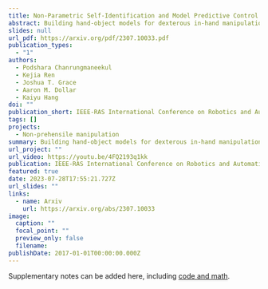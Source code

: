 ```yaml
---
title: Non-Parametric Self-Identification and Model Predictive Control of Dexterous In-Hand Manipulation
abstract: Building hand-object models for dexterous in-hand manipulation remains a crucial and open problem. Major challenges include the difficulty of obtaining the geometric and dynamic models of the hand, object, and time-varying contacts, as well as the inevitable physical and perceptual uncertainties. Instead of building accurate models to map between the actuation inputs and the object motions, this work proposes enabling the hand-object systems to continuously approximate their local models via a self-identification process where an underlying manipulation model is estimated through a small number of exploratory actions and non-parametric learning. With a very small number of data points, as opposed to most data-driven methods, our system self-identifies the underlying manipulation models online through exploratory actions and non-parametric learning. By integrating the self-identified hand-object model into a model predictive control framework, the proposed system closes the control loop to provide high accuracy in-hand manipulation. Furthermore, the proposed self-identification can adaptively trigger online updates through additional exploratory actions as soon as the self-identified local models render large discrepancies against the observed manipulation outcomes. We implemented the proposed approach on a sensorless underactuated Yale Model O hand with a single external camera to observe the object's motion. With extensive experiments, we show that the proposed self-identification approach can enable accurate and robust dexterous manipulation without requiring an accurate system model or a large amount of data for offline training.
slides: null
url_pdf: https://arxiv.org/pdf/2307.10033.pdf
publication_types:
  - "1"
authors:
  - Podshara Chanrungmaneekul
  - Kejia Ren
  - Joshua T. Grace
  - Aaron M. Dollar
  - Kaiyu Hang
doi: ""
publication_short: IEEE-RAS International Conference on Robotics and Automation (ICRA)
tags: []
projects:
  - Non-prehensile manipulation
summary: Building hand-object models for dexterous in-hand manipulation remains a crucial and open problem. Major challenges include the difficulty of obtaining the geometric and dynamic models of the hand, object, and time-varying contacts, as well as the inevitable physical and perceptual uncertainties. Instead of building accurate models to map between the actuation inputs and the object motions, this work proposes enabling the hand-object systems to continuously approximate their local models via a self-identification process where an underlying manipulation model is estimated through a small number of exploratory actions and non-parametric learning. With a very small number of data points, as opposed to most data-driven methods, our system self-identifies the underlying manipulation models online through exploratory actions and non-parametric learning. By integrating the self-identified hand-object model into a model predictive control framework, the proposed system closes the control loop to provide high accuracy in-hand manipulation. Furthermore, the proposed self-identification can adaptively trigger online updates through additional exploratory actions as soon as the self-identified local models render large discrepancies against the observed manipulation outcomes. We implemented the proposed approach on a sensorless underactuated Yale Model O hand with a single external camera to observe the object's motion. With extensive experiments, we show that the proposed self-identification approach can enable accurate and robust dexterous manipulation without requiring an accurate system model or a large amount of data for offline training.
url_project: ""
url_video: https://youtu.be/4FQ2193q1kk
publication: IEEE-RAS International Conference on Robotics and Automation
featured: true
date: 2023-07-28T17:55:21.727Z
url_slides: ""
links:
  - name: Arxiv
    url: https://arxiv.org/abs/2307.10033
image:
  caption: ""
  focal_point: ""
  preview_only: false
  filename: 
publishDate: 2017-01-01T00:00:00.000Z
---
```


Supplementary notes can be added here, including [code and math](https://arxiv.org/abs/2302.04360).
